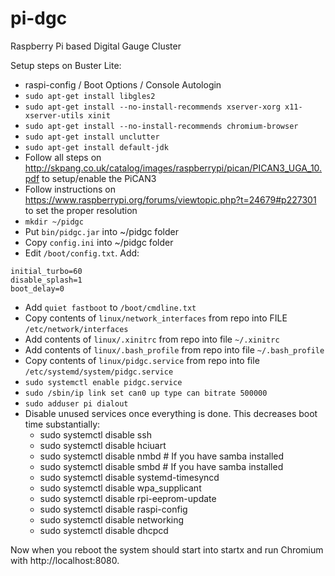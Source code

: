 # pi-dgc
Raspberry Pi based Digital Gauge Cluster

Setup steps on Buster Lite:
- raspi-config / Boot Options / Console Autologin
- `sudo apt-get install libgles2`
- `sudo apt-get install --no-install-recommends xserver-xorg x11-xserver-utils xinit`
- `sudo apt-get install --no-install-recommends chromium-browser`
- `sudo apt-get install unclutter`
- `sudo apt-get install default-jdk`
- Follow all steps on http://skpang.co.uk/catalog/images/raspberrypi/pican/PICAN3_UGA_10.pdf to setup/enable the PiCAN3
- Follow instructions on https://www.raspberrypi.org/forums/viewtopic.php?t=24679#p227301 to set the proper resolution
- `mkdir ~/pidgc`
- Put `bin/pidgc.jar` into ~/pidgc folder
- Copy `config.ini` into ~/pidgc folder
- Edit `/boot/config.txt`. Add:
~~~
initial_turbo=60
disable_splash=1
boot_delay=0
~~~
- Add `quiet fastboot` to `/boot/cmdline.txt`
- Copy contents of `linux/network_interfaces` from repo into FILE `/etc/network/interfaces`
- Add contents of `linux/.xinitrc` from repo into file `~/.xinitrc`
- Add contents of `linux/.bash_profile` from repo into file `~/.bash_profile`
- Copy contents of `linux/pidgc.service` from repo into file `/etc/systemd/system/pidgc.service`
- `sudo systemctl enable pidgc.service`
- `sudo /sbin/ip link set can0 up type can bitrate 500000`
- `sudo adduser pi dialout`
- Disable unused services once everything is done. This decreases boot time substantially:
  - sudo systemctl disable ssh
  - sudo systemctl disable hciuart 
  - sudo systemctl disable nmbd # If you have samba installed
  - sudo systemctl disable smbd # If you have samba installed
  - sudo systemctl disable systemd-timesyncd
  - sudo systemctl disable wpa_supplicant
  - sudo systemctl disable rpi-eeprom-update
  - sudo systemctl disable raspi-config
  - sudo systemctl disable networking
  - sudo systemctl disable dhcpcd

Now when you reboot the system should start into startx and run Chromium with http://localhost:8080.